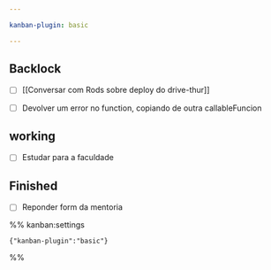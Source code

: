```yaml
---

kanban-plugin: basic

---
```


## Backlock

- [ ] [[Conversar com Rods sobre deploy do drive-thur]]
- [ ] Devolver um error no function, copiando de outra callableFuncion


## working

- [ ] Estudar para a faculdade


## Finished

- [ ] Reponder form da mentoria




%% kanban:settings
```
{"kanban-plugin":"basic"}
```
%%